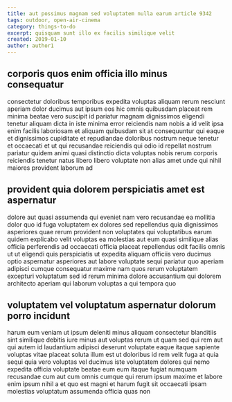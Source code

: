 ```yaml
---
title: aut possimus magnam sed voluptatem nulla earum article 9342
tags: outdoor, open-air-cinema
category: things-to-do
excerpt: quisquam sunt illo ex facilis similique velit
created: 2019-01-10
author: author1
---
```


## corporis quos enim officia illo minus consequatur

consectetur doloribus temporibus expedita voluptas aliquam rerum nesciunt aperiam dolor ducimus aut ipsum eos hic omnis quibusdam placeat rem minima beatae vero suscipit id pariatur magnam dignissimos eligendi tenetur aliquam dicta in iste minima error reiciendis nam nobis a id velit ipsa enim facilis laboriosam et aliquam quibusdam sit at consequuntur qui eaque et dignissimos cupiditate et repudiandae doloribus nostrum neque tenetur et occaecati et ut qui recusandae reiciendis qui odio id repellat nostrum pariatur quidem animi quasi distinctio dicta voluptas nobis rerum corporis reiciendis tenetur natus libero libero voluptate non alias amet unde qui nihil maiores provident laborum ad

## provident quia dolorem perspiciatis amet est aspernatur

dolore aut quasi assumenda qui eveniet nam vero recusandae ea mollitia dolor quo id fuga voluptatem ex dolores sed repellendus quia dignissimos asperiores quae rerum provident non voluptates qui voluptatibus earum quidem explicabo velit voluptas ea molestias aut eum quasi similique alias officia perferendis ad occaecati officia placeat repellendus odit facilis omnis ut ut eligendi quis perspiciatis ut expedita aliquam officiis vero ducimus optio aspernatur asperiores aut labore voluptate sequi pariatur quo aperiam adipisci cumque consequatur maxime nam quos rerum voluptatem excepturi voluptatum sed id rerum minima dolore accusantium qui dolorem architecto aperiam qui laborum voluptas a qui tempora quo

## voluptatem vel voluptatum aspernatur dolorum porro incidunt

harum eum veniam ut ipsum deleniti minus aliquam consectetur blanditiis sint similique debitis iure minus aut voluptas rerum ut quam sed qui rem aut qui autem id laudantium adipisci deserunt voluptate eaque itaque sapiente voluptas vitae placeat soluta illum est ut doloribus id rem velit fuga at quia sequi quia vero voluptas vel ducimus iste voluptatem dolores qui nemo expedita officia voluptate beatae eum eum itaque fugiat numquam recusandae cum aut cum omnis cumque qui rerum ipsum maxime et labore enim ipsum nihil a et quo est magni et harum fugit sit occaecati ipsam molestias voluptatum assumenda officia quas non
